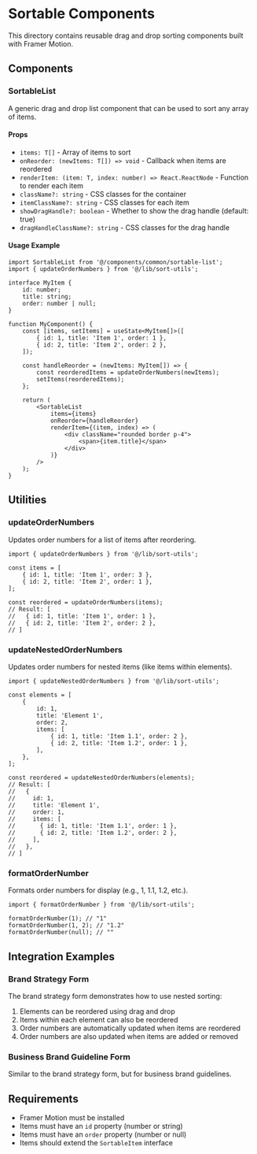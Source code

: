 # Sortable Components

This directory contains reusable drag and drop sorting components built with Framer Motion.

## Components

### SortableList

A generic drag and drop list component that can be used to sort any array of items.

#### Props

- `items: T[]` - Array of items to sort
- `onReorder: (newItems: T[]) => void` - Callback when items are reordered
- `renderItem: (item: T, index: number) => React.ReactNode` - Function to render each item
- `className?: string` - CSS classes for the container
- `itemClassName?: string` - CSS classes for each item
- `showDragHandle?: boolean` - Whether to show the drag handle (default: true)
- `dragHandleClassName?: string` - CSS classes for the drag handle

#### Usage Example

```tsx
import SortableList from '@/components/common/sortable-list';
import { updateOrderNumbers } from '@/lib/sort-utils';

interface MyItem {
    id: number;
    title: string;
    order: number | null;
}

function MyComponent() {
    const [items, setItems] = useState<MyItem[]>([
        { id: 1, title: 'Item 1', order: 1 },
        { id: 2, title: 'Item 2', order: 2 },
    ]);

    const handleReorder = (newItems: MyItem[]) => {
        const reorderedItems = updateOrderNumbers(newItems);
        setItems(reorderedItems);
    };

    return (
        <SortableList
            items={items}
            onReorder={handleReorder}
            renderItem={(item, index) => (
                <div className="rounded border p-4">
                    <span>{item.title}</span>
                </div>
            )}
        />
    );
}
```

## Utilities

### updateOrderNumbers

Updates order numbers for a list of items after reordering.

```tsx
import { updateOrderNumbers } from '@/lib/sort-utils';

const items = [
    { id: 1, title: 'Item 1', order: 3 },
    { id: 2, title: 'Item 2', order: 1 },
];

const reordered = updateOrderNumbers(items);
// Result: [
//   { id: 1, title: 'Item 1', order: 1 },
//   { id: 2, title: 'Item 2', order: 2 },
// ]
```

### updateNestedOrderNumbers

Updates order numbers for nested items (like items within elements).

```tsx
import { updateNestedOrderNumbers } from '@/lib/sort-utils';

const elements = [
    {
        id: 1,
        title: 'Element 1',
        order: 2,
        items: [
            { id: 1, title: 'Item 1.1', order: 2 },
            { id: 2, title: 'Item 1.2', order: 1 },
        ],
    },
];

const reordered = updateNestedOrderNumbers(elements);
// Result: [
//   {
//     id: 1,
//     title: 'Element 1',
//     order: 1,
//     items: [
//       { id: 1, title: 'Item 1.1', order: 1 },
//       { id: 2, title: 'Item 1.2', order: 2 },
//     ],
//   },
// ]
```

### formatOrderNumber

Formats order numbers for display (e.g., 1, 1.1, 1.2, etc.).

```tsx
import { formatOrderNumber } from '@/lib/sort-utils';

formatOrderNumber(1); // "1"
formatOrderNumber(1, 2); // "1.2"
formatOrderNumber(null); // ""
```

## Integration Examples

### Brand Strategy Form

The brand strategy form demonstrates how to use nested sorting:

1. Elements can be reordered using drag and drop
2. Items within each element can also be reordered
3. Order numbers are automatically updated when items are reordered
4. Order numbers are also updated when items are added or removed

### Business Brand Guideline Form

Similar to the brand strategy form, but for business brand guidelines.

## Requirements

- Framer Motion must be installed
- Items must have an `id` property (number or string)
- Items must have an `order` property (number or null)
- Items should extend the `SortableItem` interface
